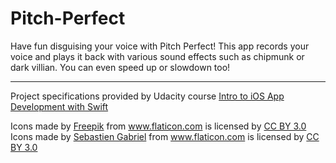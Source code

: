 # Pitch-Perfect

Have fun disguising your voice with Pitch Perfect! This app records your voice and plays it back with various sound effects such as chipmunk or dark villian. You can even speed up or slowdown too!

***

Project specifications provided by Udacity course [Intro to iOS App Development with Swift](https://www.udacity.com/courses/ud585)

<div>Icons made by <a href="http://www.freepik.com" title="Freepik">Freepik</a> from <a href="http://www.flaticon.com" title="Flaticon">www.flaticon.com</a>             is licensed by <a href="http://creativecommons.org/licenses/by/3.0/" title="Creative Commons BY 3.0">CC BY 3.0</a></div>

<div>Icons made by <a href="http://www.flaticon.com/authors/sebastien-gabriel" title="Sebastien Gabriel">Sebastien Gabriel</a> from <a href="http://www.flaticon.com" title="Flaticon">www.flaticon.com</a>             is licensed by <a href="http://creativecommons.org/licenses/by/3.0/" title="Creative Commons BY 3.0">CC BY 3.0</a></div>
